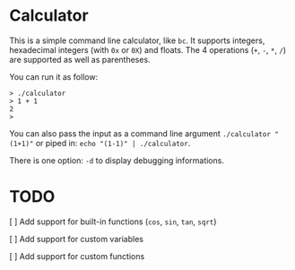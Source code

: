 # Calculator
This is a simple command line calculator, like `bc`. It supports integers, hexadecimal integers (with `0x` or `0X`) and floats.
The 4 operations (`+`, `-`, `*`, `/`) are supported as well as parentheses.

You can run it as follow:
```shell
> ./calculator
> 1 + 1
2
>
```

You can also pass the input as a command line argument `./calculator "(1+1)"` or piped in: `echo "(1-1)" | ./calculator`.

There is one option: `-d` to display debugging informations.

# TODO
[ ] Add support for built-in functions (`cos`, `sin`, `tan`, `sqrt`)

[ ] Add support for custom variables

[ ] Add support for custom functions